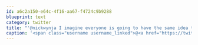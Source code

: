 ```yaml
---
id: a6c2a150-e64c-4f16-aa67-f4724c9b9288
blueprint: text
category: twitter
title: "'@nickwynja I imagine everyone is going to have the same idea though.The ask size is 100 so to get it the ask price, you'd have to have $35k"
caption: '<span class="username username_linked">@<a href="https://twitter.com/nickwynja" title="Nick Wynja">nickwynja</a></span> I imagine everyone is going to have the same idea though.The ask size is 100 so to get it the ask price, you''d have to have $35k'
---
```


